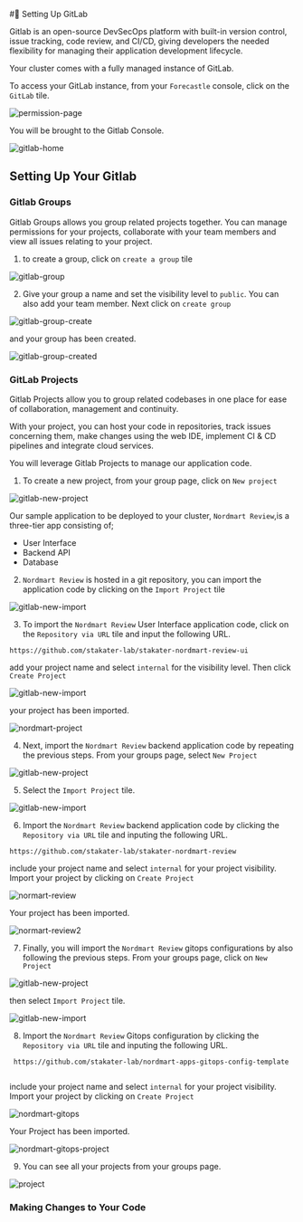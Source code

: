 #🐡 Setting Up GitLab

Gitlab is an open-source DevSecOps platform with built-in version control, issue tracking, code review, and CI/CD,  giving developers the needed flexibility for managing their application development lifecycle. 

Your cluster comes with a fully managed instance of GitLab.

To access your GitLab instance, from your `Forecastle` console, click on the `GitLab` tile.

![permission-page](./images/forecastle-gitlab1.png)

You will be brought to the Gitlab Console.

![gitlab-home](./images/gitlab-home.png)

## Setting Up Your Gitlab

### Gitlab Groups

Gitlab Groups allows you group related projects together. You can manage permissions for your projects, collaborate with your team members and view all issues relating to your project.

1. to create a group, click on `create a group` tile 


![gitlab-group](./images/gitlab-home-group.png)

2. Give your group a name and set the visibility level to `public`. You can also add your team member. Next click on `create group` 

![gitlab-group-create](./images/create-group.png)

and your group has been created.

![gitlab-group-created](./images/gitlab-my-group.png)

### GitLab Projects

Gitlab Projects allow you to group related codebases in one place for ease of collaboration, management and continuity. 

With your project, you can host your code  in repositories, track issues concerning them, make changes using the web IDE, implement CI & CD pipelines and integrate cloud services.


You will leverage Gitlab Projects to manage our application code.

1. To create a new project, from your group page, click on `New project`

![gitlab-new-project](./images/gitlab-new-project.png)

Our sample application to be deployed to your cluster, `Nordmart Review`,is a three-tier app consisting of;

- User Interface
- Backend API
- Database

2. `Nordmart Review` is hosted in a git repository, you can import the application code by clicking on the `Import Project` tile

![gitlab-new-import](./images/gitlab-import-project.png)

3. To import the `Nordmart Review` User Interface application code, click on the `Repository via URL` tile and input the following URL.

```
https://github.com/stakater-lab/stakater-nordmart-review-ui
```
add your project name and select `internal` for the visibility level. Then click `Create Project`

![gitlab-new-import](./images/nordmart-ui-import.png)

your project has been imported.

![nordmart-project](./images/nordmart-project.png)


4. Next, import the `Nordmart Review` backend application code by repeating the previous steps. From your groups page, select `New Project` 

![gitlab-new-project](./images/gitlab-new-project.png)

5. Select the `Import Project` tile.

![gitlab-new-import](./images/gitlab-import-project.png)

6. Import the `Nordmart Review` backend application code by clicking the `Repository via URL` tile and inputing the following URL. 

```
https://github.com/stakater-lab/stakater-nordmart-review

```

include your project name and select `internal` for your project visibility. Import your project by clicking on `Create Project`

![normart-review](./images/normart-review.png)

Your project has been imported.

![normart-review2](./images/nordmart-review.png)

7. Finally, you will import the `Nordmart Review` gitops configurations by also following the previous steps. From your groups page, click on `New Project`

![gitlab-new-project](./images/gitlab-new-project.png)

then select `Import Project` tile.

![gitlab-new-import](./images/gitlab-import-project.png)

8. Import the `Nordmart Review` Gitops configuration  by clicking the `Repository via URL` tile and inputing the following URL. 

```
 https://github.com/stakater-lab/nordmart-apps-gitops-config-template
 
 ```
 
include your project name and select `internal` for your project visibility. Import your project by clicking on `Create Project`

![nordmart-gitops](./images/nordmart-gitops.png)

Your Project has been imported.


![nordmart-gitops-project](./images/nordmart-gitops-project.png)

9. You can see all your projects from your groups page.

![project](./images/projects.png)

### Making Changes to Your Code















